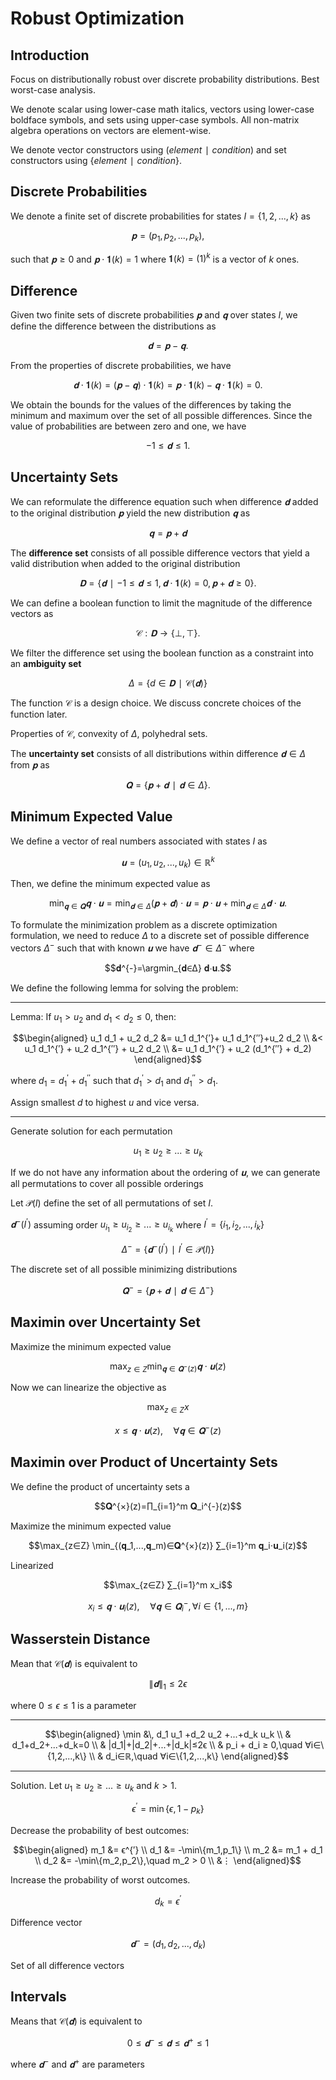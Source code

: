 # Robust Optimization
## Introduction
Focus on distributionally robust over discrete probability distributions. Best worst-case analysis.

We denote scalar using lower-case math italics, vectors using lower-case boldface symbols, and sets using upper-case symbols. All non-matrix algebra operations on vectors are element-wise.

We denote vector constructors using $(element∣condition)$ and set constructors using $\{element∣condition\}.$

## Discrete Probabilities
We denote a finite set of discrete probabilities for states $I=\{1,2,...,k\}$ as

$$𝐩=(p_1,p_2,...,p_k),$$

such that $𝐩≥0$ and $𝐩⋅𝟏(k)=1$ where $𝟏(k)=(1)^k$ is a vector of $k$ ones.


## Difference
Given two finite sets of discrete probabilities $𝐩$ and $𝐪$ over states $I,$ we define the difference between the distributions as

$$𝐝=𝐩-𝐪.$$

From the properties of discrete probabilities, we have

$$𝐝⋅𝟏(k)=(𝐩-𝐪)⋅𝟏(k)=𝐩⋅𝟏(k)-𝐪⋅𝟏(k)=0.$$

We obtain the bounds for the values of the differences by taking the minimum and maximum over the set of all possible differences. Since the value of probabilities are between zero and one, we have

$$-1≤𝐝≤1.$$


## Uncertainty Sets
We can reformulate the difference equation such when difference $𝐝$ added to the original distribution $𝐩$ yield the new distribution $𝐪$ as

$$𝐪=𝐩+𝐝$$

The **difference set** consists of all possible difference vectors that yield a valid distribution when added to the original distribution

$$𝐃=\{𝐝∣-1≤𝐝≤1,\, 𝐝⋅𝟏(k)=0,\, 𝐩+𝐝≥0\}.$$

We can define a boolean function to limit the magnitude of the difference vectors as

$$\mathcal{C}:𝐃→\{⊥,⊤\}.$$

We filter the difference set using the boolean function as a constraint into an **ambiguity set**

$$Δ = \{d∈𝐃∣\mathcal{C}(𝐝)\}$$

The function $\mathcal{C}$ is a design choice. We discuss concrete choices of the function later.

Properties of $\mathcal{C}$, convexity of $Δ$, polyhedral sets.

The **uncertainty set** consists of all distributions  within difference $𝐝∈Δ$ from $𝐩$ as

$$𝐐=\{𝐩+𝐝∣𝐝∈Δ\}.$$


## Minimum Expected Value
We define a vector of real numbers associated with states $I$ as

$$𝐮=(u_1,u_2,...,u_k)∈ℝ^k$$

Then, we define the minimum expected value as

$$\min_{𝐪∈𝐐} 𝐪⋅𝐮 = \min_{𝐝∈Δ} (𝐩+𝐝)⋅𝐮 = 𝐩⋅𝐮 + \min_{𝐝∈Δ} 𝐝⋅𝐮.$$

To formulate the minimization problem as a discrete optimization formulation, we need to reduce $Δ$ to a discrete set of possible difference vectors $Δ^{-}$ such that with known $𝐮$ we have $𝐝^{-}∈Δ^{-}$ where

$$𝐝^{-}=\argmin_{𝐝∈Δ} 𝐝⋅𝐮.$$

We define the following lemma for solving the problem:

---

Lemma: If $u_1>u_2$ and $d_1<d_2≤0,$ then:

$$\begin{aligned}
u_1 d_1 + u_2 d_2 &= u_1 d_1^{′}+ u_1 d_1^{′′}+u_2 d_2 \\
&< u_1 d_1^{′} + u_2 d_1^{′′} + u_2 d_2 \\
&= u_1 d_1^{′} + u_2 (d_1^{′′} + d_2)
\end{aligned}$$

where $d_1=d_1^{′}+d_1^{′′}$ such that $d_1^{′}>d_1$ and $d_1^{′′}>d_1.$

Assign smallest $d$ to highest $u$ and vice versa.

---

Generate solution for each permutation

$$u_{1}≥u_{2}≥...≥u_{k}$$

If we do not have any information about the ordering of $𝐮,$ we can generate all permutations to cover all possible orderings

Let $\mathcal{P}(I)$ define the set of all permutations of set $I.$

$𝐝^{-}(I^{′})$ assuming order $u_{i_1}≥u_{i_2}≥...≥u_{i_k}$ where $I^{′}=\{i_1,i_2,...,i_k\}$

$$Δ^{-}=\{𝐝^{-}(I^{′})∣I^{′}∈\mathcal{P}(I)\}$$

The discrete set of all possible minimizing distributions

$$𝐐^{-}=\{𝐩+𝐝∣𝐝∈Δ^{-}\}$$


## Maximin over Uncertainty Set
Maximize the minimum expected value

$$\max_{z∈Z} \min_{𝐪∈𝐐^{-}(z)} 𝐪⋅𝐮(z)$$

Now we can linearize the objective as

$$\max_{z∈Z} x$$

$$x≤𝐪⋅𝐮(z),\quad ∀𝐪∈𝐐^{-}(z)$$


## Maximin over Product of Uncertainty Sets
We define the product of uncertainty sets a

$$𝐐^{×}(z)=∏_{i=1}^m 𝐐_i^{-}(z)$$

Maximize the minimum expected value

$$\max_{z∈Z} \min_{(𝐪_1,...,𝐪_m)∈𝐐^{×}(z)} ∑_{i=1}^m 𝐪_i⋅𝐮_i(z)$$

Linearized

$$\max_{z∈Z} ∑_{i=1}^m x_i$$

$$x_i ≤ 𝐪⋅𝐮_i(z),\quad ∀𝐪∈𝐐_i^{-}, ∀i∈\{1,...,m\}$$


## Wasserstein Distance
Mean that $\mathcal{C}(𝐝)$ is equivalent to

$$\|𝐝\|_1≤2ϵ$$

where $0≤ϵ≤1$ is a parameter

---

$$\begin{aligned}
\min &\, d_1 u_1 +d_2 u_2 +...+d_k u_k \\
& d_1+d_2+...+d_k=0 \\
& |d_1|+|d_2|+...+|d_k|≤2ϵ \\
& p_i + d_i ≥ 0,\quad ∀i∈\{1,2,...,k\} \\
& d_i∈ℝ,\quad ∀i∈\{1,2,...,k\}
\end{aligned}$$

---

Solution. Let $u_1≥u_2≥...≥u_k$ and $k>1.$

$$ϵ^{′}=\min\{ϵ,1-p_k\}$$

Decrease the probability of best outcomes:

$$\begin{aligned}
m_1 &= ϵ^{′} \\
d_1 &= -\min\{m_1,p_1\} \\
m_2 &= m_1 + d_1 \\
d_2 &= -\min\{m_2,p_2\},\quad m_2 > 0 \\
&⋮
\end{aligned}$$

Increase the probability of worst outcomes.

$$d_k=ϵ^{′}$$

Difference vector

$$𝐝^{-}=(d_1,d_2,...,d_k)$$

Set of all difference vectors


## Intervals
Means that $\mathcal{C}(𝐝)$ is equivalent to

$$0≤𝐝^{-} ≤ 𝐝 ≤ 𝐝^{+}≤1$$

where $𝐝^{-}$ and $𝐝^{+}$ are parameters
